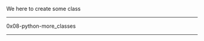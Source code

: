 We here to create some class

________________________
0x08-python-more_classes
________________________

